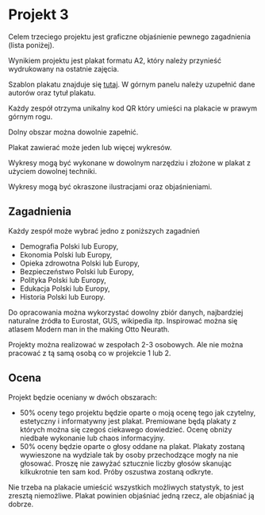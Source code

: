 # Projekt 3

Celem trzeciego projektu jest graficzne objaśnienie pewnego zagadnienia (lista poniżej).

Wynikiem projektu jest plakat formatu A2, który należy przynieść wydrukowany na ostatnie zajęcia. 

Szablon plakatu znajduje się [tutaj](https://github.com/pbiecek/TechnikiWizualizacjiDanych2017/blob/master/Projekt_3/projekt3.pdf). W górnym panelu należy uzupełnić dane autorów oraz tytuł plakatu.

Każdy zespół otrzyma unikalny kod QR który umieści na plakacie w prawym górnym rogu.

Dolny obszar można dowolnie zapełnić. 

Plakat zawierać może jeden lub więcej wykresów.

Wykresy mogą być wykonane w dowolnym narzędziu i złożone w plakat z użyciem dowolnej techniki.

Wykresy mogą być okraszone ilustracjami oraz objaśnieniami.


## Zagadnienia

Każdy zespół może wybrać jedno z poniższych zagadnień

-	Demografia Polski lub Europy,
-	Ekonomia Polski lub Europy,
-	Opieka zdrowotna Polski lub Europy,
-	Bezpieczeństwo Polski lub Europy,
-	Polityka Polski lub Europy,
-	Edukacja Polski lub Europy,
-	Historia Polski lub Europy.

Do opracowania można wykorzystać dowolny zbiór danych, najbardziej naturalne źródła to Eurostat, GUS, wikipedia itp. 
Inspirować można się atlasem Modern man in the making Otto Neurath.

Projekty można realizować w zespołach 2-3 osobowych. Ale nie można pracować z tą samą osobą co w projekcie 1 lub 2.

## Ocena

Projekt będzie oceniany w dwóch obszarach:

- 50% oceny tego projektu będzie oparte o moją ocenę tego jak czytelny, estetyczny i informatywny jest plakat. Premiowane będą plakaty z których można się czegoś ciekawego dowiedzieć. Ocenę obniży niedbałe wykonanie lub chaos informacyjny.
- 50% oceny będzie oparte o głosy oddane na plakat. Plakaty zostaną wywieszone na wydziale tak by osoby przechodzące mogły na nie głosować. Proszę nie zawyżać sztucznie liczby głosów skanując kilkukrotnie ten sam kod. Próby oszustwa zostaną odkryte.

Nie trzeba na plakacie umieścić wszystkich możliwych statystyk, to jest zresztą niemożliwe. Plakat powinien objaśniać jedną rzecz, ale objaśniać ją dobrze.

